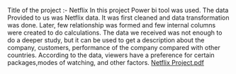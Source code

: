 Title of the project :- Netflix
In this project Power bi tool was used. The data Provided to us was Netflix data. It was first cleaned and data transformation was done. Later, few relationship was formed and few internal columns were created to do calculations. The data we received was not enough to do a deeper study, but it can be used to get a description about the company, customers, performance of the company compared with other countries. According to the data, viewers have a preference for certain packages,modes of watching, and other factors.
[Netflix Project.pdf](https://github.com/MuskanSingh-414/Project/files/13327326/Netflix.Project.pdf)
